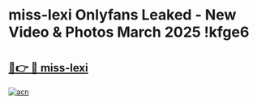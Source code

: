 # miss-lexi Onlyfans Leaked - New Video & Photos March 2025 !kfge6

# <h2><a href="https://ixdsal.iuczelnia.edu.pl?title=miss-lexi&ref=kfge6">🔗👉 🔴 miss-lexi</a></h2>

[![acn](https://github.com/user-attachments/assets/0f9c940e-d8b0-45ae-aac7-cd30a18b3e1c)](https://ixdsal.iuczelnia.edu.pl?title=miss-lexi&ref=kfge6)

